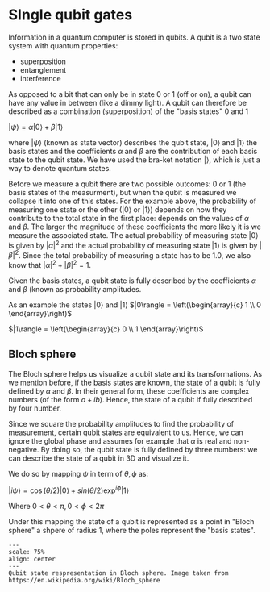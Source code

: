 # SIngle qubit gates

Information in a quantum computer is stored in qubits.
A qubit is a two state system with quantum properties:

- superposition
- entanglement
- interference 

As opposed to a bit that can only be in state 0 or 1 (off or on), a qubit can have any value in between (like a dimmy light). A qubit can therefore be described as a combination (superposition) of the "basis states" 0 and 1 

$|\psi\rangle = \alpha|0\rangle + \beta|1\rangle$  

where $|\psi\rangle$ (known as state vector) describes the qubit state, $|0\rangle$ and $|1\rangle$ the basis states and the coefficients $\alpha$ and $\beta$ are the contribution of each basis state to the qubit state.
We have used the bra-ket notation $| \rangle$, which is just a way to denote quantum states.

 

Before we measure a qubit there are two possible outcomes: 0 or 1 (the basis states of the measurment), but when the qubit is measured we collapse it into one of this states. For the example above, the probability of measuring one state or the other ($| 0\rangle$ or $|1\rangle$) depends on how they contribute to the total state in the first place: depends on the values of $\alpha$ and $\beta$. The larger the magnitude of these coefficients the more likely it is we measure the associated state. 
The actual probability of measuring state $|0\rangle$ is given by $|\alpha|^2$ and the actual probability of measuring state $|1\rangle$ is given by $|\beta|^2$. Since the total probability of measuring a state has to be 1.0, we also know that $|\alpha|^2 + |\beta|^2 = 1$. 

Given the basis states, a qubit state is fully described by the coefficients  $\alpha$ and $\beta$ (known as probability amplitudes. 

As an example the states $| 0 \rangle$ and $|1 \rangle$
$|0\rangle = \left(\begin{array}{c} 1 \\ 0 \end{array}\right)$

$|1\rangle = \left(\begin{array}{c} 0 \\ 1 \end{array}\right)$

## Bloch sphere

The Bloch sphere helps us visualize a qubit state and its transformations. As we mention before, if the basis states are known, the state of a qubit is fully defined by $\alpha$ and $\beta$. In their general form, these coefficients are complex numbers (of the form $a+ ib$). Hence, the state of a qubit if fully described by four number.

Since we square the probability amplitudes to find the probability of measurement, certain qubit states are equivalent to us. Hence, we can ignore the global phase and assumes for example that $\alpha$ is real and non-negative. By doing so, the qubit state is fully defined by three numbers: we can describe the state of a qubit in 3D and visualize it. 

We do so by mapping $\psi$ in term of $\theta, \phi$ as:

$|i\psi\rangle = \cos(\theta/2) |0\rangle + sin(\theta/2)\exp^{i\phi} |1\rangle$

Where $0 \lt \theta \lt \pi, 0 \lt \phi \lt 2\pi$

Under this mapping the state of a qubit is represented as a point in "Bloch sphere" a shpere of radius 1, where the poles represent the "basis states". 


```{figure} ../images/bloch.png
---
scale: 75%
align: center
---
Qubit state respresentation in Bloch sphere. Image taken from https://en.wikipedia.org/wiki/Bloch_sphere
```


